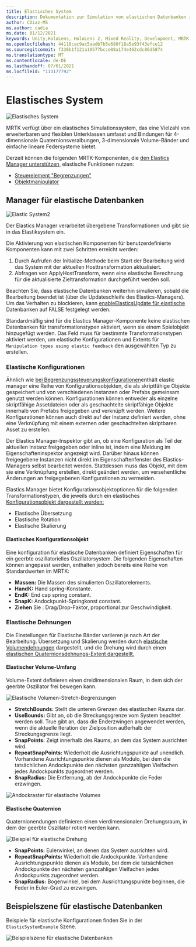 ```yaml
---
title: Elastisches System
description: Dokumentation zur Simulation von elastischen Datenbanken in MRTK
author: CDiaz-MS
ms.author: cadia
ms.date: 01/12/2021
keywords: Unity,HoloLens, HoloLens 2, Mixed Reality, Development, MRTK, ElasticsSystem,
ms.openlocfilehash: 44110cac9ac5aadb7b5e680f18a5e93f43efce12
ms.sourcegitcommit: f338b1f121a10577bcce08a174e462cdc86d5874
ms.translationtype: MT
ms.contentlocale: de-DE
ms.lasthandoff: 07/01/2021
ms.locfileid: "113177792"
---
```

# <a name="elastic-system"></a>Elastisches System

![Elastisches System](../images/elastics/Elastics_Main1.gif)

MRTK verfügt über ein elastisches Simulationssystem, das eine Vielzahl von erweiterbaren und flexiblen Unterklassen umfasst und Bindungen für 4-dimensionale Quaternionsveralbungen, 3-dimensionale Volume-Bänder und einfache lineare Federsysteme bietet.

Derzeit können die folgenden MRTK-Komponenten, die [den Elastics Manager unterstützen,](xref:Microsoft.MixedReality.Toolkit.Experimental.Physics.ElasticsManager) elastische Funktionen nutzen:

- [Steuerelement "Begrenzungen"](../ux-building-blocks/bounds-control.md)
- [Objektmanipulator](../ux-building-blocks/object-manipulator.md)

## <a name="elastics-manager"></a>Manager für elastische Datenbanken

![Elastic System2](../images/elastics/Elastics_Main.gif)

Der Elastics Manager verarbeitet übergebene Transformationen und gibt sie in das Elastiksystem ein.

Die Aktivierung von elastischen Komponenten für benutzerdefinierte Komponenten kann mit zwei Schritten erreicht werden:

1. Durch Aufrufen der Initialize-Methode beim Start der Bearbeitung wird das System mit der aktuellen Hosttransformation aktualisiert.
1. Abfragen von ApplyHostTransform, wenn eine elastische Berechnung für die aktualisierte Zieltransformation durchgeführt werden soll.

Beachten Sie, dass elastische Datenbanken weiterhin simulieren, sobald die Bearbeitung beendet ist (über die Updateschleife des Elastics-Managers). Um das Verhalten zu blockieren, kann [enableElasticsUpdate für elastische](xref:Microsoft.MixedReality.Toolkit.Experimental.Physics.ElasticsManager.EnableElasticsUpdate) Datenbanken auf FALSE festgelegt werden.

Standardmäßig sind für die Elastics Manager-Komponente keine elastischen Datenbanken für transformationstypen aktiviert, wenn sie einem Spielobjekt hinzugefügt werden.
Das Feld muss für bestimmte Transformationstypen aktiviert werden, um elastische Konfigurationen und Extents für `Manipulation types using elastic feedback` den ausgewählten Typ zu erstellen.

### <a name="elastics-configurations"></a>Elastische Konfigurationen

Ähnlich wie [bei Begrenzungssteuerungskonfigurationen](../ux-building-blocks/bounds-control.md#configuration-objects)enthält elastic manager eine Reihe von Konfigurationsobjekten, die als skriptfähige Objekte gespeichert und von verschiedenen Instanzen oder Prefabs gemeinsam genutzt werden können. Konfigurationen können entweder als einzelne skriptfähige Assetdateien oder als geschachtelte skriptfähige Objekte innerhalb von Prefabs freigegeben und verknüpft werden. Weitere Konfigurationen können auch direkt auf der Instanz definiert werden, ohne eine Verknüpfung mit einem externen oder geschachtelten skriptbaren Asset zu erstellen.

Der Elastics Manager-Inspektor gibt an, ob eine Konfiguration als Teil der aktuellen Instanz freigegeben oder inline ist, indem eine Meldung im Eigenschafteninspektor angezeigt wird. Darüber hinaus können freigegebene Instanzen nicht direkt im Eigenschaftenfenster des Elastics-Managers selbst bearbeitet werden. Stattdessen muss das Objekt, mit dem sie eine Verknüpfung erstellen, direkt geändert werden, um versehentliche Änderungen an freigegebenen Konfigurationen zu vermeiden.

Elastics Manager bietet Konfigurationsobjektoptionen für die folgenden Transformationstypen, die jeweils durch ein elastisches [Konfigurationsobjekt dargestellt werden:](#elastic-configuration-object)

- Elastische Übersetzung
- Elastische Rotation
- Elastische Skalierung

#### <a name="elastic-configuration-object"></a>Elastisches Konfigurationsobjekt

Eine konfiguration für elastische Datenbanken definiert Eigenschaften für ein geerbte oszillatorielles Oszillatorsystem.
Die folgenden Eigenschaften können angepasst werden, enthalten jedoch bereits eine Reihe von Standardwerten im MRTK:

- **Massen:** Die Massen des simulierten Oszillatorelements.
- **HandK:** Hand spring-Konstante.
- **EndK:** End cap spring constant.
- **SnapK:** Andockpunkt-Springkonst constant.
- **Ziehen** Sie : Drag/Drop-Faktor, proportional zur Geschwindigkeit.

### <a name="elastics-extents"></a>Elastische Dehnungen

Die Einstellungen für Elastische Bänder variieren je nach Art der Bearbeitung. Übersetzung und Skalierung werden durch [elastische Volumendehnungen](#volume-elastic-extent) dargestellt, und die Drehung wird durch einen [elastischen Quaternionsdehnungs-Extent dargestellt.](#quaternion-elastic-extent)

#### <a name="volume-elastic-extent"></a>Elastischer Volume-Umfang

Volume-Extent definieren einen dreidimensionalen Raum, in dem sich der geerbte Oszillator frei bewegen kann.

![Elastische Volumen-Stretch-Begrenzungen](../images/elastics/Elastics_Volume_Bounds.gif)

- **StretchBounds:** Stellt die unteren Grenzen des elastischen Raums dar.
- **UseBounds:** Gibt an, ob die Streckungsgrenze vom System beachtet werden soll. True gibt an, dass die Enderzwingen angewendet werden, wenn die aktuelle Iteration der Zielposition außerhalb der Streckungsgrenze liegt.
- **SnapPoints:** Zeigt innerhalb des Raums, an dem das System ausrichten wird.
- **RepeatSnapPoints:** Wiederholt die Ausrichtungspunkte auf unendlich. Vorhandene Ausrichtungspunkte dienen als Modulo, bei dem die tatsächlichen Andockpunkte den nächsten ganzzahligen Vielfachen jedes Andockpunkts zugeordnet werden.
- **SnapRadius:** Die Entfernung, ab der Andockpunkte die Feder erzwingen.

![Andockraster für elastische Volumes](../images/elastics/Elastics_Volume_Snap.gif)

#### <a name="quaternion-elastic-extent"></a>Elastische Quaternion

Quaternionendungen definieren einen vierdimensionalen Drehungsraum, in dem der geerbte Oszillator rotiert werden kann.

![Beispiel für elastische Drehung](../images/elastics/Elastics_Rotation.gif)

- **SnapPoints:** Eulerwinkel, an denen das System ausrichten wird.
- **RepeatSnapPoints:** Wiederholt die Andockpunkte. Vorhandene Ausrichtungspunkte dienen als Modulo, bei dem die tatsächlichen Andockpunkte den nächsten ganzzahligen Vielfachen jedes Andockpunkts zugeordnet werden.
- **SnapRadius:** Bogenwinkel, bei dem Ausrichtungspunkte beginnen, die Feder in Euler-Grad zu erzwingen.

## <a name="elastics-example-scene"></a>Beispielszene für elastische Datenbanken

Beispiele für elastische Konfigurationen finden Sie in der `ElasticSystemExample` Szene.

![Beispielszene für elastische Datenbanken](../images/elastics/Elastics_Example_Scene.png)
